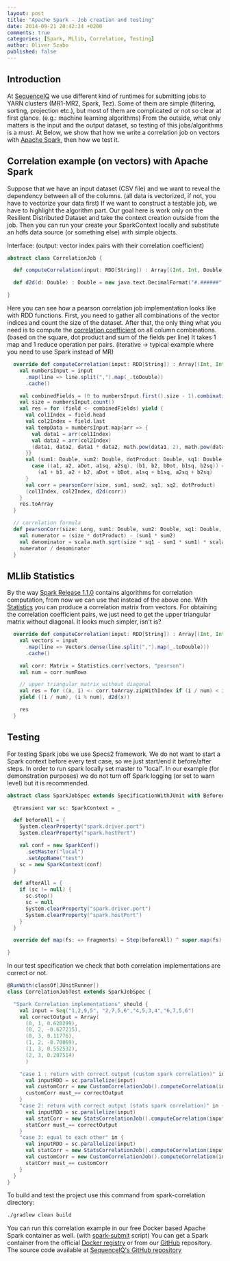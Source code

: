 ```yaml
---
layout: post
title: "Apache Spark - Job creation and testing"
date: 2014-09-21 20:42:24 +0200
comments: true
categories: [Spark, MLlib, Correlation, Testing]
author: Oliver Szabo
published: false
---
```


## Introduction

At [SequenceIQ](http://sequenceiq.com/) we use different kind of runtimes for submitting jobs to YARN clusters (MR1-MR2, Spark, Tez).
Some of them are simple (filtering, sorting, projection etc.), but most of them are complicated or not so clear at first glance. (e.g.: machine learning algorithms)
From the outside, what only matters is the input and the output dataset, so testing of this jobs/algorithms is a must.
At Below, we show that how we write a correlation job on vectors with [Apache Spark](https://spark.apache.org/), then how we test it.

## Correlation example (on vectors) with Apache Spark

Suppose that we have an input dataset (CSV file) and we want to reveal the dependency between all of the columns. (all data is vectorized, if not, you have to vectorize your data first)
If we want to construct a testable job, we have to highlight the algorithm part. Our goal here is work only on the Resilient Distributed Dataset and take the context creation outside from the job.
Then you can run your create your SparkContext locally and substitute an hdfs data source (or something else) with simple objects.

Interface: (output: vector index pairs with their correlation coefficient)
``` scala
abstract class CorrelationJob {

  def computeCorrelation(input: RDD[String]) : Array[(Int, Int, Double)]

  def d2d(d: Double) : Double = new java.text.DecimalFormat("#.######").format(d).toDouble

}
```
<!-- more -->
Here you can see how a pearson correlation job implementation looks like with RDD functions.
First, you need to gather all combinations of the vector indices and count the size of the dataset.
After that, the only thing what you need is to compute the [correlation coefficient](http://www.statisticshowto.com/what-is-the-correlation-coefficient-formula/) on all column combinations. (based on the square, dot product and sum of the fields per line)
It takes 1 map and 1 reduce operation per pairs. (iterative -> typical example where you need to use Spark instead of MR)
``` scala
  override def computeCorrelation(input: RDD[String]) : Array[(Int, Int, Double)] = {
    val numbersInput = input
      .map(line => line.split(",").map(_.toDouble))
      .cache()

    val combinedFields = (0 to numbersInput.first().size - 1).combinations(2)
    val size = numbersInput.count()
    val res = for (field <- combinedFields) yield {
      val col1Index = field.head
      val col2Index = field.last
      val tempData = numbersInput.map{arr => {
        val data1 = arr(col1Index)
        val data2 = arr(col2Index)
        (data1, data2, data1 * data2, math.pow(data1, 2), math.pow(data2, 2))
      }}
      val (sum1: Double, sum2: Double, dotProduct: Double, sq1: Double, sq2: Double) = tempData.reduce {
        case ((a1, a2, aDot, a1sq, a2sq), (b1, b2, bDot, b1sq, b2sq)) =>
          (a1 + b1, a2 + b2, aDot + bDot, a1sq + b1sq, a2sq + b2sq)
      }
      val corr = pearsonCorr(size, sum1, sum2, sq1, sq2, dotProduct)
      (col1Index, col2Index, d2d(corr))
    }
    res.toArray
  }

  // correlation formula
  def pearsonCorr(size: Long, sum1: Double, sum2: Double, sq1: Double, sq2: Double, dotProduct: Double): Double = {
    val numerator = (size * dotProduct) - (sum1 * sum2)
    val denominator = scala.math.sqrt(size * sq1 - sum1 * sum1) * scala.math.sqrt(size * sq2 - sum2 * sum2)
    numerator / denominator
  }
```

## MLlib Statistics

By the way [Spark Release 1.1.0](https://spark.apache.org/releases/spark-release-1-1-0.html) contains algorithms for correlation computation, from now we can use that instead of the above one.
With [Statistics](https://github.com/apache/spark/blob/master/mllib/src/main/scala/org/apache/spark/mllib/stat/Statistics.scala) you can produce a correlation matrix from vectors.
For obtaining the correlation coefficient pairs, we just need to get the upper triangular matrix without diagonal.
It looks much simpler, isn't is?

``` scala
  override def computeCorrelation(input: RDD[String]) : Array[(Int, Int, Double)] = {
    val vectors = input
      .map(line => Vectors.dense(line.split(",").map(_.toDouble)))
      .cache()

    val corr: Matrix = Statistics.corr(vectors, "pearson")
    val num = corr.numRows

    // upper triangular matrix without diagonal
    val res = for ((x, i) <- corr.toArray.zipWithIndex if (i / num) < i % num )
    yield ((i / num), (i % num), d2d(x))

    res
  }
```
## Testing

For testing Spark jobs we use Specs2 framework. We do not want to start a Spark context before every test case, so we just start/end it before/after steps.
In order to run spark locally set master to "local". In our example (for demonstration purposes) we do not turn off Spark logging (or set to warn level) but it is recommended.

``` scala
abstract class SparkJobSpec extends SpecificationWithJUnit with BeforeAfterExample {

  @transient var sc: SparkContext = _

  def beforeAll = {
    System.clearProperty("spark.driver.port")
    System.clearProperty("spark.hostPort")

    val conf = new SparkConf()
      .setMaster("local")
      .setAppName("test")
    sc = new SparkContext(conf)
  }

  def afterAll = {
    if (sc != null) {
      sc.stop()
      sc = null
      System.clearProperty("spark.driver.port")
      System.clearProperty("spark.hostPort")
    }
  }

  override def map(fs: => Fragments) = Step(beforeAll) ^ super.map(fs) ^ Step(afterAll)

}

```
In our test specification we check that both correlation implementations are correct or not.
``` scala
@RunWith(classOf[JUnitRunner])
class CorrelationJobTest extends SparkJobSpec {

  "Spark Correlation implementations" should {
    val input = Seq("1,2,9,5", "2,7,5,6","4,5,3,4","6,7,5,6")
    val correctOutput = Array(
      (0, 1, 0.620299),
      (0, 2, -0.627215),
      (0, 3, 0.11776),
      (1, 2, -0.70069),
      (1, 3, 0.552532),
      (2, 3, 0.207514)
      )

    "case 1 : return with correct output (custom spark correlation)" in {
      val inputRDD = sc.parallelize(input)
      val customCorr = new CustomCorrelationJob().computeCorrelation(inputRDD, sc)
      customCorr must_== correctOutput
    }
    "case 2: return with correct output (stats spark correlation)" in {
      val inputRDD = sc.parallelize(input)
      val statCorr = new StatsCorrelationJob().computeCorrelation(inputRDD, sc)
      statCorr must_== correctOutput
    }
    "case 3: equal to each other" in {
      val inputRDD = sc.parallelize(input)
      val statCorr = new StatsCorrelationJob().computeCorrelation(inputRDD, sc)
      val customCorr = new CustomCorrelationJob().computeCorrelation(inputRDD, sc)
      statCorr must_== customCorr
    }
  }
}
```

To build and test the project use this command from spark-correlation directory:

```bash
./gradlew clean build
```

You can run this correlation example in our free Docker based Apache Spark container as well. (with [spark-submit](https://github.com/apache/spark/blob/master/bin/spark-submit) script) You can get a Spark container from the official [Docker registry](https://registry.hub.docker.com/u/sequenceiq/spark/) or from our [GitHub](https://github.com/sequenceiq/docker-spark) repository.
The source code available at [SequenceIQ's GitHub repository](https://github.com/sequenceiq/sequenceiq-samples/tree/master/spark-correlation)

